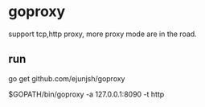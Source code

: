 # goproxy
support tcp,http proxy, more proxy mode are in the road.

## run
go get github.com/ejunjsh/goproxy

$GOPATH/bin/goproxy -a 127.0.0.1:8090 -t http
